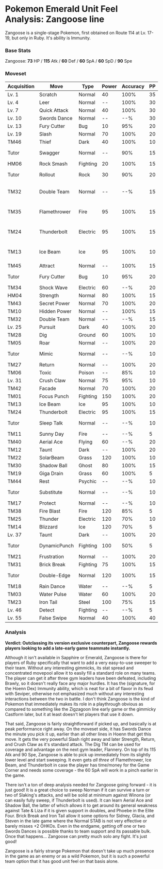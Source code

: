 # Pokemon Emerald Unit Feel Analysis: Zangoose line

Zangoose is a single-stage Pokemon, first obtained on Route 114 at Lv. 17-19, but only in Ruby. It's ability is Immunity.

### Base Stats

Zangoose: **73** HP / **115** Atk / **60** Def / **60** SpA / **60** SpD / **90** Spe

### Moveset

| Acquisition | Move         | Type     | Power | Accuracy | PP | Notes              |
|-------------|--------------|----------|-------|----------|----|--------------------|
| Lv. 1       | Scratch      | Normal   | 40    | 100%     | 35 |                    |
| Lv. 4       | Leer         | Normal   | --    | 100%     | 30 |                    |
| Lv. 7       | Quick Attack | Normal   | 40    | 100%     | 30 |                    |
| Lv. 10      | Swords Dance | Normal   | --    | --%      | 30 |                    |
| Lv. 13      | Fury Cutter  | Bug      | 10    | 95%      | 20 |                    |
| Lv. 19      | Slash        | Normal   | 70    | 100%     | 20 |                    |
| TM46        | Thief        | Dark     | 40    | 100%     | 10 |                    |
| Tutor       | Swagger      | Normal   | --    | 90%      | 15 | Emerald only       |
| HM06        | Rock Smash   | Fighting | 20    | 100%     | 15 |                    |
| Tutor       | Rollout      | Rock     | 30    | 90%      | 20 | Emerald only       |
| TM32        | Double Team  | Normal   | --    | --%      | 15 | Buy at Game Corner |
| TM35        | Flamethrower | Fire     | 95    | 100%     | 15 | Buy at Game Corner |
| TM24        | Thunderbolt  | Electric | 95    | 100%     | 15 | Buy at Game Corner |
| TM13        | Ice Beam     | Ice      | 95    | 100%     | 10 | Buy at Game Corner |
| TM45        | Attract      | Normal   | --    | 100%     | 15 |                    |
| Tutor       | Fury Cutter  | Bug      | 10    | 95%      | 20 | Emerald only       |
| TM34        | Shock Wave   | Electric | 60    | --%      | 20 |                    |
| HM04        | Strength     | Normal   | 80    | 100%     | 15 |                    |
| TM43        | Secret Power | Normal   | 70    | 100%     | 20 |                    |
| TM10        | Hidden Power | Normal   | --    | 100%     | 15 |                    |
| TM32        | Double Team  | Normal   | --    | --%      | 15 |                    |
| Lv. 25      | Pursuit      | Dark     | 40    | 100%     | 20 |                    |
| TM28        | Dig          | Ground   | 60    | 100%     | 10 |                    |
| TM05        | Roar         | Normal   | --    | 100%     | 20 |                    |
| Tutor       | Mimic        | Normal   | --    | --%      | 10 | Emerald only       |
| TM27        | Return       | Normal   | --    | 100%     | 20 |                    |
| TM06        | Toxic        | Poison   | --    | 85%      | 10 |                    |
| Lv. 31      | Crush Claw   | Normal   | 75    | 95%      | 10 |                    |
| TM42        | Facade       | Normal   | 70    | 100%     | 20 |                    |
| TM01        | Focus Punch  | Fighting | 150   | 100%     | 20 |                    |
| TM13        | Ice Beam     | Ice      | 95    | 100%     | 10 |                    |
| TM24        | Thunderbolt  | Electric | 95    | 100%     | 15 |                    |
| Tutor       | Sleep Talk   | Normal   | --    | --%      | 10 | Emerald only       |
| TM11        | Sunny Day    | Fire     | --    | --%      | 5  |                    |
| TM40        | Aerial Ace   | Flying   | 60    | --%      | 20 |                    |
| TM12        | Taunt        | Dark     | --    | 100%     | 20 |                    |
| TM22        | SolarBeam    | Grass    | 120   | 100%     | 10 |                    |
| TM30        | Shadow Ball  | Ghost    | 80    | 100%     | 15 |                    |
| TM19        | Giga Drain   | Grass    | 60    | 100%     | 5  |                    |
| TM44        | Rest         | Psychic  | --    | --%      | 10 |                    |
| Tutor       | Substitute   | Normal   | --    | --%      | 10 | Emerald only       |
| TM17        | Protect      | Normal   | --    | --%      | 10 |                    |
| TM38        | Fire Blast   | Fire     | 120   | 85%      | 5  |                    |
| TM25        | Thunder      | Electric | 120   | 70%      | 10 |                    |
| TM14        | Blizzard     | Ice      | 120   | 70%      | 5  |                    |
| Lv. 37      | Taunt        | Dark     | --    | 100%     | 20 |                    |
| Tutor       | DynamicPunch | Fighting | 100   | 50%      | 5  | Emerald only       |
| TM21        | Frustration  | Normal   | --    | 100%     | 20 |                    |
| TM31        | Brick Break  | Fighting | 75    | 100%     | 15 |                    |
| Tutor       | Double-Edge  | Normal   | 120   | 100%     | 15 | Emerald only       |
| TM18        | Rain Dance   | Water    | --    | --%      | 5  |                    |
| TM03        | Water Pulse  | Water    | 60    | 100%     | 20 |                    |
| TM23        | Iron Tail    | Steel    | 100   | 75%      | 15 |                    |
| Lv. 46      | Detect       | Fighting | --    | --%      | 5  |                    |
| Lv. 55      | False Swipe  | Normal   | 40    | 100%     | 40 |                    |

### Analysis

**Verdict: Outclassing its version exclusive counterpart, Zangoose rewards players looking to add a late-early game teammate instantly.**

Although it isn't available in Sapphire or Emerald, Zangoose is there for players of Ruby specifically that want to add a very easy-to-use sweeper to their team. Without any interesting gimmicks, its stat spread and concentrated movepool allow it to easily fill a standard role on many teams. The player can get it after three gym leaders have been defeated, including Brawly, so it doesn't really face any major hurdles. It has the (signature, for the Hoenn Dex) Immunity ability, which is neat for a bit of flavor in its feud with Seviper, otherwise not emphasized much without any interesting interactions between the two in battle. I don't think Zangoose is the kind of Pokemon that immediately makes its role in a playthrough obvious as compared to something like the Zigzagoon line early game or the gimmicky Castform later, but it at least doesn't let players that use it down.

That said, Zangoose is fairly straightforward if picked up, and basically is at peak performance right away. On the moveset side, it has Swords Dance the minute you pick it up, earlier than all other lines in Hoenn that get this move. It gets the very powerful Slash right away and later Strength, Return, and Crush Claw as it's standard attack. The Dig TM can be used for coverage and advantage on the next gym leader, Flannery. On top of its 115 Atk and 90 Spe, Zangoose is able to pick up immediately from its slightly lower level and start sweeping. It even gets _all three_ of Flamethrower, Ice Beam, and Thunderbolt in case the player has time/money for the Game Corner and needs some coverage - the 60 SpA will work in a pinch earlier in the game.

There isn't a ton of deep analysis needed for Zangoose going forward - it is just good! It is a great choice to sweep Norman if it can survive a turn or two of Slaking's attacks, and will be solid at minimum against Winona (or can easily fully sweep, if Thunderbolt is used). It can learn Aerial Ace and Shadow Ball, the latter of which allows it to get around its general weakness against Tate & Liza if it is given support in doubles, and Phoebe in the Elite Four. Brick Break and Iron Tail allow it some  options for Sidney, Glacia, and Steven in the late game where the Normal STAB is not very effective or barely misses +2 OHKOs. Even in the endgame, getting off one or two Swords Dances is possible thanks to team support and its passable bulk. Once that happens... Zangoose can pretty much solo any fight. It's just good!

Zangoose is a fairly strange Pokemon that doesn't take up much presence in the game as an enemy or as a wild Pokemon, but it is such a powerful team option that it has good unit feel on that basis alone. 
